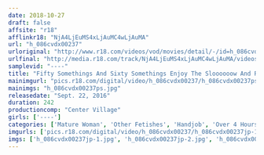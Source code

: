 ```yaml
---
date: 2018-10-27
draft: false
affsite: "r18"
afflinkr18: "NjA4LjEuMS4xLjAuMC4wLjAuMA"
url: "h_086cvdx00237"
urloriginal: "http://www.r18.com/videos/vod/movies/detail/-/id=h_086cvdx00237"
urlfinal: "http://media.r18.com/track/NjA4LjEuMS4xLjAuMC4wLjAuMA/videos/vod/movies/detail/-/id=h_086cvdx00237"
samplevid: "----"
title: "Fifty Somethings And Sixty Somethings Enjoy The Sloooooow And Relaxxxxxxxxed Handjob Of An Old Lady 30 Ladies 4 Hours"
mainimgurl: "pics.r18.com/digital/video/h_086cvdx00237/h_086cvdx00237ps.jpg"
mainimgs: "h_086cvdx00237ps.jpg"
releasedate: "Sept. 22, 2016"
duration: 242
productioncomp: "Center Village"
girls: ['----']
categories: ['Mature Woman', 'Other Fetishes', 'Handjob', 'Over 4 Hours', 'Hi-Def']
imgurls: ['pics.r18.com/digital/video/h_086cvdx00237/h_086cvdx00237jp-1.jpg', 'pics.r18.com/digital/video/h_086cvdx00237/h_086cvdx00237jp-2.jpg', 'pics.r18.com/digital/video/h_086cvdx00237/h_086cvdx00237jp-3.jpg', 'pics.r18.com/digital/video/h_086cvdx00237/h_086cvdx00237jp-4.jpg', 'pics.r18.com/digital/video/h_086cvdx00237/h_086cvdx00237jp-5.jpg', 'pics.r18.com/digital/video/h_086cvdx00237/h_086cvdx00237jp-6.jpg', 'pics.r18.com/digital/video/h_086cvdx00237/h_086cvdx00237jp-7.jpg', 'pics.r18.com/digital/video/h_086cvdx00237/h_086cvdx00237jp-8.jpg', 'pics.r18.com/digital/video/h_086cvdx00237/h_086cvdx00237jp-9.jpg', 'pics.r18.com/digital/video/h_086cvdx00237/h_086cvdx00237jp-10.jpg', 'pics.r18.com/digital/video/h_086cvdx00237/h_086cvdx00237jp-11.jpg', 'pics.r18.com/digital/video/h_086cvdx00237/h_086cvdx00237jp-12.jpg', 'pics.r18.com/digital/video/h_086cvdx00237/h_086cvdx00237jp-13.jpg', 'pics.r18.com/digital/video/h_086cvdx00237/h_086cvdx00237jp-14.jpg', 'pics.r18.com/digital/video/h_086cvdx00237/h_086cvdx00237jp-15.jpg', 'pics.r18.com/digital/video/h_086cvdx00237/h_086cvdx00237jp-16.jpg', 'pics.r18.com/digital/video/h_086cvdx00237/h_086cvdx00237jp-17.jpg', 'pics.r18.com/digital/video/h_086cvdx00237/h_086cvdx00237jp-18.jpg', 'pics.r18.com/digital/video/h_086cvdx00237/h_086cvdx00237jp-19.jpg', 'pics.r18.com/digital/video/h_086cvdx00237/h_086cvdx00237jp-20.jpg']
imgs: ['h_086cvdx00237jp-1.jpg', 'h_086cvdx00237jp-2.jpg', 'h_086cvdx00237jp-3.jpg', 'h_086cvdx00237jp-4.jpg', 'h_086cvdx00237jp-5.jpg', 'h_086cvdx00237jp-6.jpg', 'h_086cvdx00237jp-7.jpg', 'h_086cvdx00237jp-8.jpg', 'h_086cvdx00237jp-9.jpg', 'h_086cvdx00237jp-10.jpg', 'h_086cvdx00237jp-11.jpg', 'h_086cvdx00237jp-12.jpg', 'h_086cvdx00237jp-13.jpg', 'h_086cvdx00237jp-14.jpg', 'h_086cvdx00237jp-15.jpg', 'h_086cvdx00237jp-16.jpg', 'h_086cvdx00237jp-17.jpg', 'h_086cvdx00237jp-18.jpg', 'h_086cvdx00237jp-19.jpg', 'h_086cvdx00237jp-20.jpg']
---
```

